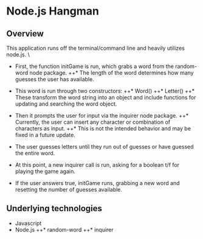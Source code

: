 # Node.js Hangman

## Overview
This application runs off the terminal/command line and heavily utilizes node.js. \
+ First, the function initGame is run, which grabs a word from the random-word node package.
++* The length of the word determines how many guesses the user has available.
+ This word is run through two constructors:
++* Word()
++* Letter()
++* These transform the word string into an object and include functions for updating and searching the word object.
+ Then it prompts the user for input via the inquirer node package.
++* Currently, the user can insert any character or combination of characters as input.
++* This is not the intended behavior and may be fixed in a future update.

+ The user guesses letters until they run out of guesses or have guessed the entire word.
+ At this point, a new inquirer call is run, asking for a boolean t/f for playing the game again.
+ If the user answers true, initGame runs, grabbing a new word and resetting the number of guesses available.

## Underlying technologies
+ Javascript 
+ Node.js
++* random-word
++* inquirer